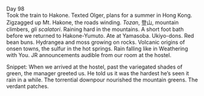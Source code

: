 Day 98  
Took the train to Hakone. Texted Olger, plans for a summer in Hong Kong. Zigzagged up Mt. Hakone, the roads winding. *Tozan*, 登山, mountain climbers, *gli scalatori*. Raining hard in the mountains. A short foot bath before we returned to Hakone-Yumuto. Ate at Yamasoba. Ukiyo-dons. Red bean buns. Hydrangea and moss growing on rocks. Volcanic origins of onsen towns, the sulfur in the hot springs. Rain falling like in Weathering with You. JR announcements audible from our room at the hostel.  

Snippet: When we arrived at the hostel, past the variegated shades of green, the manager greeted us. He told us it was the hardest he’s seen it rain in a while. The torrential downpour nourished the mountain greens. The verdant patches.

